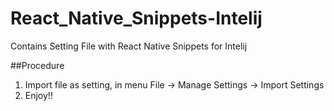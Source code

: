 # React_Native_Snippets-Intelij
Contains Setting File with React Native Snippets for Intelij

##Procedure
1. Import file as setting, in menu File -> Manage Settings -> Import Settings
2. Enjoy!!
